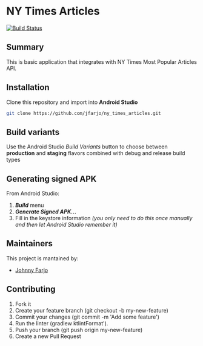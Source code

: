# NY Times Articles

[![Build Status](https://travis-ci.com/jadsalhani/proximie-code-challenge.svg?branch=master)](https://travis-ci.com/jadsalhani/proximie-code-challenge) 

## Summary 

This is basic application that integrates with NY Times Most Popular Articles API.

## Installation
Clone this repository and import into **Android Studio**
```bash
git clone https://github.com/jfarjo/ny_times_articles.git
```

## Build variants
Use the Android Studio *Build Variants* button to choose between **production** and **staging** flavors combined with debug and release build types


## Generating signed APK
From Android Studio:
1. ***Build*** menu
2. ***Generate Signed APK...***
3. Fill in the keystore information *(you only need to do this once manually and then let Android Studio remember it)*

## Maintainers
This project is mantained by:
* [Johnny Farjo](https://github.com/jfarjo)


## Contributing

1. Fork it
2. Create your feature branch (git checkout -b my-new-feature)
3. Commit your changes (git commit -m 'Add some feature')
4. Run the linter (gradlew ktlintFormat').
5. Push your branch (git push origin my-new-feature)    
6. Create a new Pull Request
